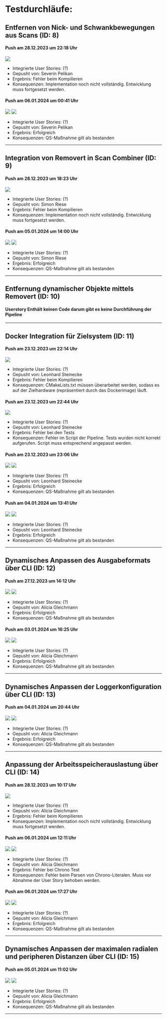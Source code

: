 # Testdurchläufe:

## Entfernen von Nick- und Schwankbewegungen aus Scans (ID: 8)
#### Push am 28.12.2023 um 22:18 Uhr
![](imu_p1.png)
- Integrierte User Stories: (?)
- Gepusht von: Severin Pelikan
- Ergebnis: Fehler beim Kompilieren
- Konsequenzen: Implementation noch nicht vollständig. Entwicklung muss fortgesetzt werden.
#### Push am 06.01.2024 um 00:41 Uhr
![](imu_p2.png)
![](imu_t2.png)
- Integrierte User Stories: (?)
- Gepusht von: Severin Pelikan
- Ergebnis: Erfolgreich
- Konsequenzen:  QS-Maßnahme gilt als bestanden



---

## Integration von Removert in Scan Combiner (ID: 9)
#### Push am 28.12.2023 um 18:23 Uhr
![](kitti_p1.png)
- Integrierte User Stories: (?)
- Gepusht von: Simon Riese
- Ergebnis: Fehler beim Kompilieren
- Konsequenzen: Implementation noch nicht vollständig. Entwicklung muss fortgesetzt werden.
#### Push am 05.01.2024 um 14:00 Uhr
![](kitti_p2.png)
![](kitti_t2.png)
- Integrierte User Stories: (?)
- Gepusht von: Simon Riese
- Ergebnis: Erfolgreich
- Konsequenzen:  QS-Maßnahme gilt als bestanden

---

## Entfernung dynamischer Objekte mittels Removert (ID: 10)
#### Userstory Enthält keinen Code darum gibt es keine Durchführung der Pipeline

---

## Docker Integration für Zielsystem  (ID: 11)

#### Push am 23.12.2023 um 22:14 Uhr
![](docker_integration_p1.png)
- Integrierte User Stories: (?)
- Gepusht von: Leonhard Steinecke
- Ergebnis: Fehler beim Kompilieren
- Konsequenzen: CMakeLists.txt müssen überarbeitet werden, sodass es auf der Zielhardware (repräsentiert durch das Dockerimage) läuft.
#### Push am 23.12.2023 um 22:44 Uhr
![](docker_integration_p2.png)
- Integrierte User Stories: (?)
- Gepusht von: Leonhard Steinecke
- Ergebnis: Fehler bei den Tests
- Konsequenzen: Fehler im Script der Pipeline. Tests wurden nicht korrekt aufgerufen. Script muss entsprechend angepasst werden. 
#### Push am 23.12.2023 um 23:06 Uhr
![](docker_integration_p3.png)
![](docker_integration_t3.png)
- Integrierte User Stories: (?)
- Gepusht von: Leonhard Steinecke
- Ergebnis: Erfolgreich
- Konsequenzen: QS-Maßnahme gilt als bestanden
#### Push am 04.01.2024 um 13:41 Uhr
![](docker_integration_p4.png)
![](docker_integration_t4.png)
- Integrierte User Stories: (?)
- Gepusht von: Leonhard Steinecke
- Ergebnis: Erfolgreich
- Konsequenzen: QS-Maßnahme gilt als bestanden

---

## Dynamisches Anpassen des Ausgabeformats über CLI  (ID: 12)
#### Push am 27.12.2023 um 14:12 Uhr
![](cli_output_p1.png)
![](cli_output_t1.png)
- Integrierte User Stories: (?)
- Gepusht von: Alicia Gleichmann
- Ergebnis: Erfolgreich
- Konsequenzen: QS-Maßnahme gilt als bestanden
#### Push am 03.01.2024 um 16:25 Uhr
![](cli_output_p2.png)
![](cli_output_t2.png)
- Integrierte User Stories: (?)
- Gepusht von: Alicia Gleichmann
- Ergebnis: Erfolgreich
- Konsequenzen: QS-Maßnahme gilt als bestanden

---

## Dynamisches Anpassen der Loggerkonfiguration über CLI  (ID: 13)
#### Push am 04.01.2024 um 20:44 Uhr
![](cli_log_p1.png)
![](cli_log_t1.png)
- Integrierte User Stories: (?)
- Gepusht von: Alicia Gleichmann
- Ergebnis: Erfolgreich
- Konsequenzen: QS-Maßnahme gilt als bestanden


---

## Anpassung der Arbeitsspeicherauslastung über CLI (ID: 14)
#### Push am 28.12.2023 um 10:17 Uhr
![](cli_memory_utilization_p1.png)
- Integrierte User Stories: (?)
- Gepusht von: Alicia Gleichmann
- Ergebnis: Fehler beim Kompilieren
- Konsequenzen: Implementation noch nicht vollständig. Entwicklung muss fortgesetzt werden.
#### Push am 06.01.2024 um 12:11 Uhr
![](cli_memory_utilization_p2.png)
![](cli_memory_utilization_t2.png)
- Integrierte User Stories: (?)
- Gepusht von: Alicia Gleichmann
- Ergebnis: Fehler bei Chrono Test
- Konsequenzen: Fehler beim Parsen von Chrono-Literalen. Muss vor Abnahme der User Story behoben werden.
#### Push am 06.01.2024 um 17:27 Uhr
![](cli_memory_utilization_p3.png)
![](cli_memory_utilization_t3.png)
- Integrierte User Stories: (?)
- Gepusht von: Alicia Gleichmann
- Ergebnis: Erfolgreich
- Konsequenzen: QS-Maßnahme gilt als bestanden


---

## Dynamisches Anpassen der maximalen radialen und peripheren Distanzen über CLI (ID: 15)
#### Push am 05.01.2024 um 11:02 Uhr
![](cli_filter_p1.png)
![](cli_filter_t1.png)
- Integrierte User Stories: (?)
- Gepusht von: Alicia Gleichmann
- Ergebnis: Erfolgreich
- Konsequenzen: QS-Maßnahme gilt als bestanden

---

